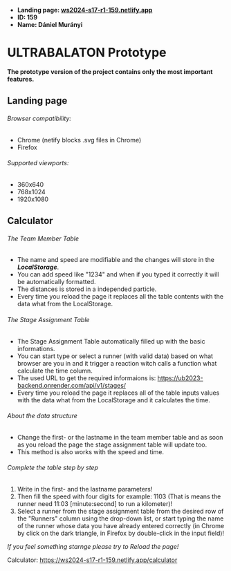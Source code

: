 * **Landing page: [ws2024-s17-r1-159.netlify.app](https://ws2024-s17-r1-159.netlify.app)**
* **ID: 159**
* **Name: Dániel Murányi**

# ULTRABALATON Prototype

**The prototype version of the project contains only the most important features.**

## Landing page

###### Browser compatibility:
* Chrome (netify blocks .svg files in Chrome)
* Firefox

###### Supported viewports:
* 360x640
* 768x1024
* 1920x1080

## Calculator

###### The Team Member Table
* The name and speed are modifiable and the changes will store in the **_LocalStorage_**.
* You can add speed like "1234" and when if you typed it correctly it will be automatically formatted.
* The distances is stored in a independed particle.
* Every time you reload the page it replaces all the table contents with the data what from the LocalStorage.


###### The Stage Assignment Table
* The Stage Assignment Table automatically filled up with the basic informations.
* You can start type or select a runner (with valid data) based on what browser are you in and it trigger a reaction witch calls a function what calculate the time column.
* The used URL to get the required informaions is: https://ub2023-backend.onrender.com/api/v1/stages/
* Every time you reload the page it replaces all of the table inputs values with the data what from the LocalStorage and it calculates the time.

###### About the data structure
* Change the first- or the lastname in the team member table and as soon as you reload the page the stage assignment table will update too.
* This method is also works with the speed and time.

###### Complete the table step by step
1. Write in the first- and the lastname parameters!
2. Then fill the speed with four digits for example: 1103 (That is means the runner need 11:03 [minute:second] to run a kilometer)!
3. Select a runner from the stage assignment table from the desired row of the "Runners" column using the drop-down list, or start typing the name of the runner whose data you have already entered correctly (in Chrome by click on the dark triangle, in Firefox by double-click in the input field)!

_If you feel something starnge please try to Reload the page!_

Calculator: https://ws2024-s17-r1-159.netlify.app/calculator
